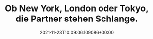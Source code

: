 ---
date: '2021-11-23T10:09:06.109086+00:00'
found_at: '2014-12-20'
found_url: http://www.h-gloeoecklerinternational.de/
title: Ob New York, London oder Tokyo, die Partner stehen Schlange.
---